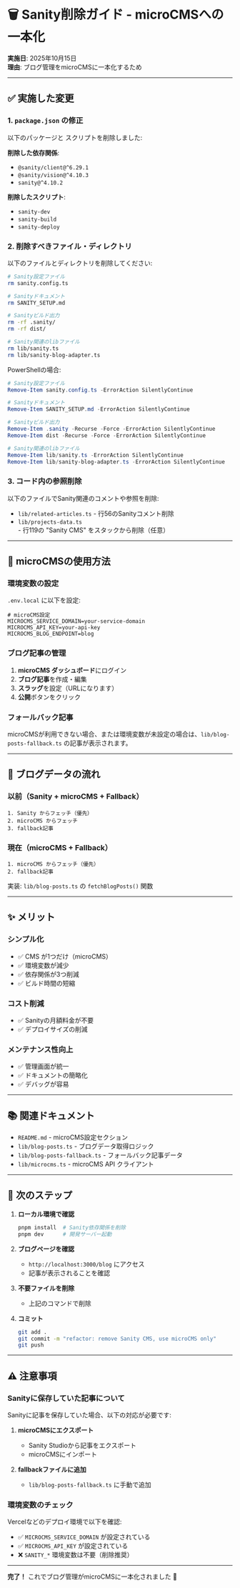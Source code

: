# 🗑️ Sanity削除ガイド - microCMSへの一本化

**実施日**: 2025年10月15日  
**理由**: ブログ管理をmicroCMSに一本化するため

---

## ✅ 実施した変更

### 1. `package.json` の修正
以下のパッケージと スクリプトを削除しました:

**削除した依存関係**:
- `@sanity/client@^6.29.1`
- `@sanity/vision@^4.10.3`
- `sanity@^4.10.2`

**削除したスクリプト**:
- `sanity-dev`
- `sanity-build`
- `sanity-deploy`

### 2. 削除すべきファイル・ディレクトリ

以下のファイルとディレクトリを削除してください:

```bash
# Sanity設定ファイル
rm sanity.config.ts

# Sanityドキュメント
rm SANITY_SETUP.md

# Sanityビルド出力
rm -rf .sanity/
rm -rf dist/

# Sanity関連のlibファイル
rm lib/sanity.ts
rm lib/sanity-blog-adapter.ts
```

PowerShellの場合:
```powershell
# Sanity設定ファイル
Remove-Item sanity.config.ts -ErrorAction SilentlyContinue

# Sanityドキュメント
Remove-Item SANITY_SETUP.md -ErrorAction SilentlyContinue

# Sanityビルド出力
Remove-Item .sanity -Recurse -Force -ErrorAction SilentlyContinue
Remove-Item dist -Recurse -Force -ErrorAction SilentlyContinue

# Sanity関連のlibファイル
Remove-Item lib/sanity.ts -ErrorAction SilentlyContinue
Remove-Item lib/sanity-blog-adapter.ts -ErrorAction SilentlyContinue
```

### 3. コード内の参照削除

以下のファイルでSanity関連のコメントや参照を削除:

- `lib/related-articles.ts` - 行56のSanityコメント削除
- `lib/projects-data.ts` - 行119の "Sanity CMS" をスタックから削除（任意）

---

## 📖 microCMSの使用方法

### 環境変数の設定

`.env.local` に以下を設定:

```env
# microCMS設定
MICROCMS_SERVICE_DOMAIN=your-service-domain
MICROCMS_API_KEY=your-api-key
MICROCMS_BLOG_ENDPOINT=blog
```

### ブログ記事の管理

1. **microCMS ダッシュボード**にログイン
2. **ブログ記事**を作成・編集
3. **スラッグ**を設定（URLになります）
4. **公開**ボタンをクリック

### フォールバック記事

microCMSが利用できない場合、または環境変数が未設定の場合は、`lib/blog-posts-fallback.ts` の記事が表示されます。

---

## 🔄 ブログデータの流れ

### 以前（Sanity + microCMS + Fallback）
```
1. Sanity からフェッチ（優先）
2. microCMS からフェッチ
3. fallback記事
```

### 現在（microCMS + Fallback）
```
1. microCMS からフェッチ（優先）
2. fallback記事
```

実装: `lib/blog-posts.ts` の `fetchBlogPosts()` 関数

---

## ✨ メリット

### シンプル化
- ✅ CMS が1つだけ（microCMS）
- ✅ 環境変数が減少
- ✅ 依存関係が3つ削減
- ✅ ビルド時間の短縮

### コスト削減
- ✅ Sanityの月額料金が不要
- ✅ デプロイサイズの削減

### メンテナンス性向上
- ✅ 管理画面が統一
- ✅ ドキュメントの簡略化
- ✅ デバッグが容易

---

## 📚 関連ドキュメント

- `README.md` - microCMS設定セクション
- `lib/blog-posts.ts` - ブログデータ取得ロジック
- `lib/blog-posts-fallback.ts` - フォールバック記事データ
- `lib/microcms.ts` - microCMS API クライアント

---

## 🚀 次のステップ

1. **ローカル環境で確認**
   ```bash
   pnpm install  # Sanity依存関係を削除
   pnpm dev      # 開発サーバー起動
   ```

2. **ブログページを確認**
   - `http://localhost:3000/blog` にアクセス
   - 記事が表示されることを確認

3. **不要ファイルを削除**
   - 上記のコマンドで削除

4. **コミット**
   ```bash
   git add .
   git commit -m "refactor: remove Sanity CMS, use microCMS only"
   git push
   ```

---

## ⚠️ 注意事項

### Sanityに保存していた記事について

Sanityに記事を保存していた場合、以下の対応が必要です:

1. **microCMSにエクスポート**
   - Sanity Studioから記事をエクスポート
   - microCMSにインポート

2. **fallbackファイルに追加**
   - `lib/blog-posts-fallback.ts` に手動で追加

### 環境変数のチェック

Vercelなどのデプロイ環境で以下を確認:

- ✅ `MICROCMS_SERVICE_DOMAIN` が設定されている
- ✅ `MICROCMS_API_KEY` が設定されている
- ❌ `SANITY_*` 環境変数は不要（削除推奨）

---

**完了！** これでブログ管理がmicroCMSに一本化されました 🎉
